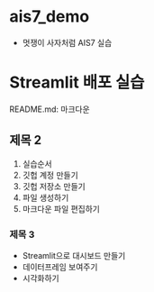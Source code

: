 # ais7_demo
* 멋쟁이 사자처럼 AIS7 실습

# Streamlit 배포 실습
README.md: 마크다운
## 제목 2
1. 실습순서
2. 깃헙 계정 만들기
3. 깃헙 저장소 만들기
4. 파일 생성하기
5. 마크다운 파일 편집하기
### 제목 3
* Streamlit으로 대시보드 만들기
* 데이터프레임 보여주기
* 시각화하기

